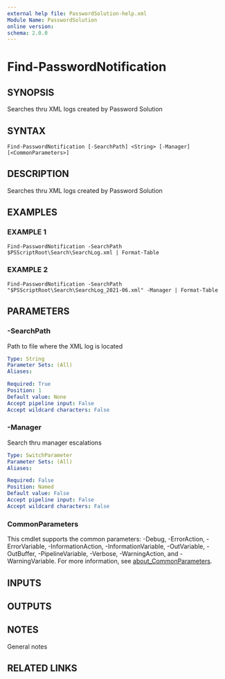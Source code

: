 ```yaml
---
external help file: PasswordSolution-help.xml
Module Name: PasswordSolution
online version:
schema: 2.0.0
---
```


# Find-PasswordNotification

## SYNOPSIS
Searches thru XML logs created by Password Solution

## SYNTAX

```
Find-PasswordNotification [-SearchPath] <String> [-Manager] [<CommonParameters>]
```

## DESCRIPTION
Searches thru XML logs created by Password Solution

## EXAMPLES

### EXAMPLE 1
```
Find-PasswordNotification -SearchPath $PSScriptRoot\Search\SearchLog.xml | Format-Table
```

### EXAMPLE 2
```
Find-PasswordNotification -SearchPath "$PSScriptRoot\Search\SearchLog_2021-06.xml" -Manager | Format-Table
```

## PARAMETERS

### -SearchPath
Path to file where the XML log is located

```yaml
Type: String
Parameter Sets: (All)
Aliases:

Required: True
Position: 1
Default value: None
Accept pipeline input: False
Accept wildcard characters: False
```

### -Manager
Search thru manager escalations

```yaml
Type: SwitchParameter
Parameter Sets: (All)
Aliases:

Required: False
Position: Named
Default value: False
Accept pipeline input: False
Accept wildcard characters: False
```

### CommonParameters
This cmdlet supports the common parameters: -Debug, -ErrorAction, -ErrorVariable, -InformationAction, -InformationVariable, -OutVariable, -OutBuffer, -PipelineVariable, -Verbose, -WarningAction, and -WarningVariable. For more information, see [about_CommonParameters](http://go.microsoft.com/fwlink/?LinkID=113216).

## INPUTS

## OUTPUTS

## NOTES
General notes

## RELATED LINKS
